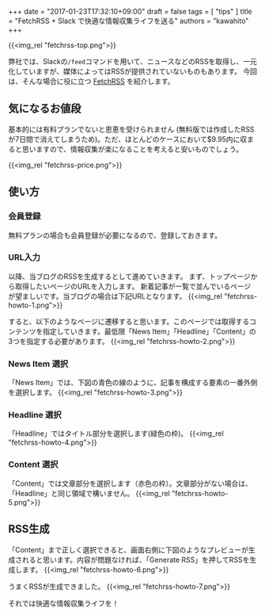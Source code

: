 +++
date = "2017-01-23T17:32:10+09:00"
draft = false
tags = [
  "tips"
]
title = "FetchRSS + Slack で快適な情報収集ライフを送る"
authors = "kawahito"
+++

{{<img_rel "fetchrss-top.png">}}

弊社では、Slackの`/feed`コマンドを用いて、ニュースなどのRSSを取得し、一元化していますが、媒体によってはRSSが提供されていないものもあります。 今回は、そんな場合に役に立つ [FetchRSS](http://fetchrss.com) を紹介します。  

## 気になるお値段
基本的には有料プランでないと恩恵を受けられません (無料版では作成したRSSが7日間で消えてしまうため)。ただ、ほとんどのケースにおいて$9.95内に収まると思いますので、情報収集が楽になることを考えると安いものでしょう。

{{<img_rel "fetchrss-price.png">}}

## 使い方
### 会員登録
無料プランの場合も会員登録が必要になるので、登録しておきます。

### URL入力
以降、当ブログのRSSを生成するとして進めていきます。
まず、トップページから取得したいページのURLを入力します。 新着記事が一覧で並んでいるページが望ましいです。当ブログの場合は下記URLとなります。
{{<img_rel "fetchrss-howto-1.png">}}

すると、以下のようなページに遷移すると思います。このページでは取得するコンテンツを指定していきます。最低限「News Item」「Headline」「Content」の3つを指定する必要があります。
{{<img_rel "fetchrss-howto-2.png">}}

### News Item 選択
「News Item」では、下図の青色の線のように、記事を構成する要素の一番外側を選択します。
{{<img_rel "fetchrss-howto-3.png">}}

### Headline 選択
「Headline」ではタイトル部分を選択します(緑色の枠)。
{{<img_rel "fetchrss-howto-4.png">}}

### Content 選択
「Content」では文章部分を選択します（赤色の枠）。文章部分がない場合は、「Headline」と同じ領域で構いません。
{{<img_rel "fetchrss-howto-5.png">}}

## RSS生成
「Content」まで正しく選択できると、画面右側に下図のようなプレビューが生成されると思います。内容が問題なければ、「Generate RSS」を押してRSSを生成します。
{{<img_rel "fetchrss-howto-6.png">}}

うまくRSSが生成できました。
{{<img_rel "fetchrss-howto-7.png">}}

それでは快適な情報収集ライフを！

